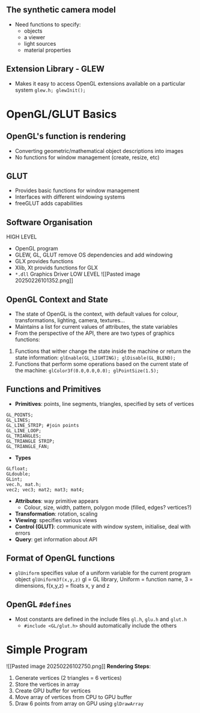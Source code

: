 ## The synthetic camera model
- Need functions to specify:
	- objects
	- a viewer
	- light sources
	- material properties

## Extension Library - GLEW
- Makes it easy to access OpenGL extensions available on a particular system
`glew.h; glewInit();`

# OpenGL/GLUT Basics
## OpenGL's function is rendering
- Converting geometric/mathematical object descriptions into images
- No functions for window management (create, resize, etc)
## GLUT
- Provides basic functions for window management
- Interfaces with different windowing systems
- freeGLUT adds capabilities
## Software Organisation
HIGH LEVEL
- OpenGL program
- GLEW, GL, GLUT remove OS dependencies and add windowing
- GLX provides functions
- Xlib, Xt provids functions for GLX
- `*.dll` Graphics Driver
LOW LEVEL
![[Pasted image 20250226101352.png]]
## OpenGL Context and State
- The state of OpenGL is the context, with default values for colour, transformations, lighting, camera, textures...
- Maintains a list for current values of attributes, the state variables
- From the perspective of the API, there are two types of graphics functions:
1. Functions that wither change the state inside the machine or return the state information: `glEnable(GL_LIGHTING); glDisable(GL_BLEND);`
2. Functions that perform some operations based on the current state of the machine: `glColor3f(0.0,0.0,0.0); glPointSize(1.5);`
## Functions and Primitives
- **Primitives**: points, line segments, triangles, specified by sets of vertices
```
GL_POINTS;
GL_LINES;
GL_LINE_STRIP; #join points
GL_LINE_LOOP;
GL_TRIANGLES;
GL_TRIANGLE STRIP;
GL_TRIANGLE_FAN;
```
- **Types**
```
GLfloat;
GLdouble;
GLint;
vec.h, mat.h;
vec2; vec3; mat2; mat3; mat4;
```
- **Attributes**: way primitive appears
	- Colour, size, width, pattern, polygon mode (filled, edges? vertices?)
- **Transformation**: rotation, scaling
- **Viewing**: specifies various views
- **Control (GLUT)**: communicate with window system, initialise, deal with errors
- **Query**: get information about API
## Format of OpenGL functions
- `glUniform` specifies value of a uniform variable for the current program object
`glUniform3f(x,y,z)` 
gl = GL library, Uniform = function name, 3 = dimensions, f(x,y,z) = floats x, y and z
## OpenGL `#defines`
- Most constants are defined in the include files `gl.h`, `glu.h` and `glut.h`
	- `#include <GL/glut.h>` should automatically include the others

# Simple Program
![[Pasted image 20250226102750.png]]
**Rendering Steps**:
1. Generate vertices (2 triangles = 6 vertices)
2. Store the vertices in array
3. Create GPU buffer for vertices
4. Move array of vertices from CPU to GPU buffer
5. Draw 6 points from array on GPU using `glDrawArray`